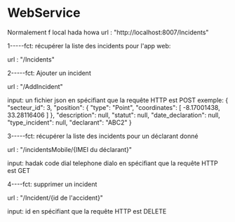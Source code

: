 # WebService
 Normalement f local hada howa url : "http://localhost:8007/Incidents"

1-----fct: récupérer la liste des incidents pour l'app web:

url : "/Incidents"



2-----fct: Ajouter un incident 

url : "/AddIncident"

input: un fichier json en spécifiant que la requête HTTP est POST 
exemple: {
        "secteur_id": 3,
        "position": {
            "type": "Point",
            "coordinates": [
                -8.17001438,
                33.28116406
            ]
        },
        "description": null,
        "statut": null,
        "date_declaration": null,
        "type_incident": null,
        "declarant": "ABC2"
    }



3-----fct: récupérer la liste des incidents pour un déclarant donné

url : "/incidentsMobile/{IMEI du déclarant}"

input: hadak code dial telephone dialo en spécifiant que la requête HTTP est GET




4----fct: supprimer un incident

url : "/Incident/{id de l'accident}"

input: id en spécifiant que la requête HTTP est DELETE 
